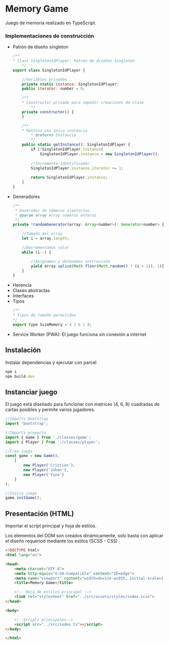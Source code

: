 # Memory Game

Juego de memoria realizado en TypeScript.

### Implementaciones de construcción

- Patrón de diseño singleton
    ```JavaScript
    /**
    * Class SingletonIdPlayer: Patron de diseñon Singleton
        */
    export class SingletonIdPlayer {

        //Variables privadas
        private static instance: SingletonIdPlayer;
        public iterator: number = 0;

        /**
        * Constructor privado para impedir creaciones de clase
            */
        private constructor() {
        }

        /**
        * Retorna una única instancia
            * @returns Instancia
            */
        public static getInstance(): SingletonIdPlayer {
            if (!SingletonIdPlayer.instance)
                SingletonIdPlayer.instance = new SingletonIdPlayer();
            
            //Incrementa identificador
            SingletonIdPlayer.instance.iterator += 1;
            
            return SingletonIdPlayer.instance;
        }
    }
    ```
- Generadores
    ```JavaScript
    /**
     * Generador de números aleatorios 
     * @param array Array números enteros
     */
    private *randomGenerator(array: Array<number>): Generator<number> {

        //Tamaño del array
        let i = array.length;

        //Decrementamos valor
        while (i--) {

            //Asignamos y detenemos instrucción
            yield array.splice(Math.floor(Math.random() * (i + 1)), 1)[0];
        }
    }    
    ```
- Herencia
- Clases abstractas
- Interfaces
- Tipos
    ```JavaScript
    /**
    * Tipos de tamaño permitidos
    */
    export type SizeMemory = 4 | 6 | 8;    
    ```
- Service Worker (PWA): El juego funciona sin conexión a internet


## Instalación

Instalar dependencias y ejecutar con parcel

```cmd
npm i
npm build-dev
```

## Instanciar juego

El juego está diseñado para funcionar con matrices (4, 6, 8) cuadradas de cartas posibles y permite varios jugadores.

```TypeScript
//Imports Bootstrap
import 'bootstrap';

//Imports proyecto
import { Game } from './classes/game';
import { Player } from './classes/player';

//Crea juego
const game = new Game(4,
    [
        new Player('Cristian'),
        new Player('Johan'),
        new Player('Yuna')
    ]
);

//Inicia juego
game.initGame();
```

## Presentación (HTML)

Importar el script principal y hoja de estilos.

Los elementos del DOM son creados dinámicamente, solo basta con aplicar el diseño requeriod mediante los estilos (SCSS - CSS)

```html
<!DOCTYPE html>
<html lang="en">

<head>
    <meta charset="UTF-8">
    <meta http-equiv="X-UA-Compatible" content="IE=edge">
    <meta name="viewport" content="width=device-width, initial-scale=1.0">
    <title>Memory Game</title>

    <!-- Hoja de estilos principal -->
    <link rel="stylesheet" href="../src/assets/styles/index.scss">
</head>

<body>

    <!--Scripts principales-->
    <script src="../src/index.ts"></script>
</body>

</html>
```